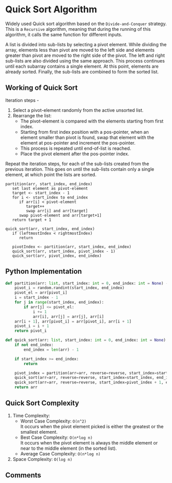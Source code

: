 # Quick Sort Algorithm

Widely used Quick sort algorithm based on the `Divide-and-Conquer` strategy. This is a `Recursive` algorithm, meaning that during the running of this algorithm, it calls the same function for different inputs.

A list is divided into sub-lists by selecting a pivot element. While dividing the array, elements less than pivot are moved to the left side and elements greater than pivot are moved to the right side of the pivot. The left and right sub-lists are also divided using the same approach. This process continues until each subarray contains a single element. At this point, elements are already sorted. Finally, the sub-lists are combined to form the sorted list.

## Working of Quick Sort

Iteration steps -
1. Select a pivot-element randomly from the active unsorted list.
2. Rearrange the list:
    + The pivot-element is compared with the elements starting from first index.
    + Starting from first index position with a pos-pointer, when an element smaller than pivot is found, swap that element with the element at pos-pointer and increment the pos-pointer.
    + This process is repeated until end-of-list is reached.
    + Place the pivot element after the pos-pointer index.

Repeat the iteration steps, for each of the sub-lists created from the previous iteration. This goes on until the sub-lists contain only a single element, at which point the lists are sorted.

```
partition(arr, start_index, end_index)
   set last element as pivot-element
   target <- start_index - 1
   for i <- start_index to end_index
      if arr[i] < pivot-element
         target++
         swap arr[i] and arr[target]
      swap pivot-element and arr[target+1]
   return target + 1

quick_sort(arr, start_index, end_index)
   if (leftmostIndex < rightmostIndex)
      return
   
   pivotIndex <- partition(arr, start_index, end_index)
   quick_sort(arr, start_index, pivot_index - 1)
   quick_sort(arr, pivot_index, end_index)
```

## Python Implementation

```python
def partition(arr: list, start_index: int = 0, end_index: int = None) -> int:
    pivot_i = random.randint(start_index, end_index)
    pivot_el = arr[pivot_i]
    i = start_index - 1
    for j in range(start_index, end_index):
        if arr[j] <= pivot_el:
            i += 1
            arr[i], arr[j] = arr[j], arr[i]
    arr[i + 1], arr[pivot_i] = arr[pivot_i], arr[i + 1]
    pivot_i = i + 1
    return pivot_i

def quick_sort(arr: list, start_index: int = 0, end_index: int = None) -> list | None:
    if not end_index:
        end_index = len(arr) - 1

    if start_index >= end_index:
        return

    pivot_index = partition(arr=arr, reverse=reverse, start_index=start_index, end_index=end_index)
    quick_sort(arr=arr, reverse=reverse, start_index=start_index, end_index=pivot_index - 1)
    quick_sort(arr=arr, reverse=reverse, start_index=pivot_index + 1, end_index=end_index)
    return arr
```

## Quick Sort Complexity

1. Time Complexity:
   - Worst Case Complexity: `O(n^2)`\
   It occurs when the pivot element picked is either the greatest or the smallest element.
   - Best Case Complexity: `O(n*log n)`\
   It occurs when the pivot element is always the middle element or near to the middle element (in the sorted list).
   - Average Case Complexity: `O(n*log n)`
2. Space Complexity: `O(log n)`

## Comments
